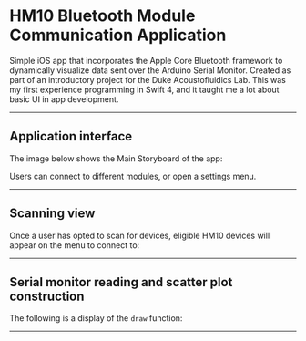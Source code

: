 # HM10 Bluetooth Module Communication Application
Simple iOS app that incorporates the Apple Core Bluetooth framework to dynamically visualize data sent over the Arduino Serial Monitor. Created as part of an introductory project for the Duke Acoustofluidics Lab. This was my first experience programming in Swift 4, and it taught me a lot about basic UI in app development.

---
## Application interface 
The image below shows the Main Storyboard of the app:

Users can connect to different modules, or open a settings menu.

---
## Scanning view
Once a user has opted to scan for devices, eligible HM10 devices will appear on the menu to connect to:

---
## Serial monitor reading and scatter plot construction
The following is a display of the `draw` function:

---
